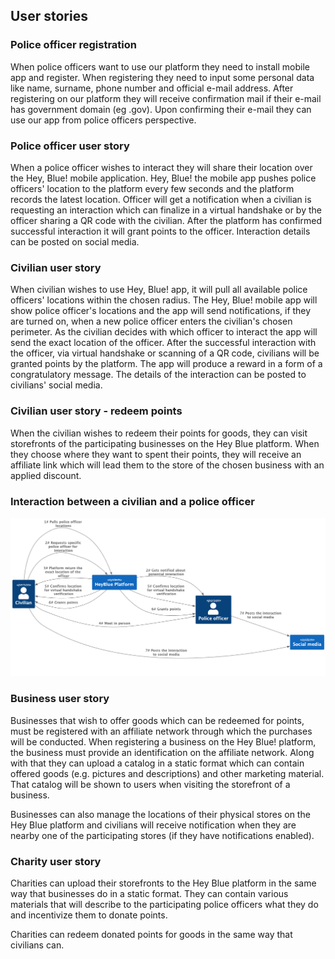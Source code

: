 ## User stories

### Police officer registration
When police officers want to use our platform they need to install mobile app and register. When registering they need to input some personal data like name, surname, phone number and official e-mail address. After registering on our platform they will receive confirmation mail if their e-mail has government domain (eg .gov). Upon confirming their e-mail they can use our app from police officers perspective.

### Police officer user story
When a police officer wishes to interact they will share their location over the Hey, Blue! mobile application.
Hey, Blue! the mobile app pushes police officers' location to the platform every few seconds and the platform records the latest location.
Officer will get a notification when a civilian is requesting an interaction which can finalize in a virtual handshake or by the officer sharing a QR code with the civilian.
After the platform has confirmed successful interaction it will grant points to the officer.
Interaction details can be posted on social media.

### Civilian user story
When civilian wishes to use Hey, Blue! app, it will pull all available police officers' locations within the chosen radius.
The Hey, Blue! mobile app will show police officer's locations and the app will send notifications, if they are turned on, when a new police officer enters the civilian's chosen perimeter.
As the civilian decides with which officer to interact the app will send the exact location of the officer.
After the successful interaction with the officer, via virtual handshake or scanning of a QR code, civilians will be granted points by the platform.
The app will produce a reward in a form of a congratulatory message. The details of the interaction can be posted to civilians' social media.

### Civilian user story - redeem points
When the civilian wishes to redeem their points for goods, they can visit storefronts of the participating businesses on the Hey Blue platform. When they
choose where they want to spent their points, they will receive an affiliate link which will lead them to the store of the chosen business with an applied
discount.

### Interaction between a civilian and a police officer
![Interaction diagram](../diagrams/pictures/civilian_and_PO_interaction.png)

### Business user story
Businesses that wish to offer goods which can be redeemed for points, must be registered with an affiliate network through which the purchases will
be conducted. When registering a business on the Hey Blue! platform, the business must provide an identification on the affiliate network. Along with
that they can upload a catalog in a static format which can contain offered goods (e.g. pictures and descriptions) and other marketing material. That catalog
will be shown to users when visiting the storefront of a business.

Businesses can also manage the locations of their physical stores on the Hey Blue platform and civilians will receive notification when they are
nearby one of the participating stores (if they have notifications enabled).

### Charity user story
Charities can upload their storefronts to the Hey Blue platform in the same way that businesses do in a static format. They can contain various materials
that will describe to the participating police officers what they do and incentivize them to donate points.

Charities can redeem donated points for goods in the same way that civilians can.
